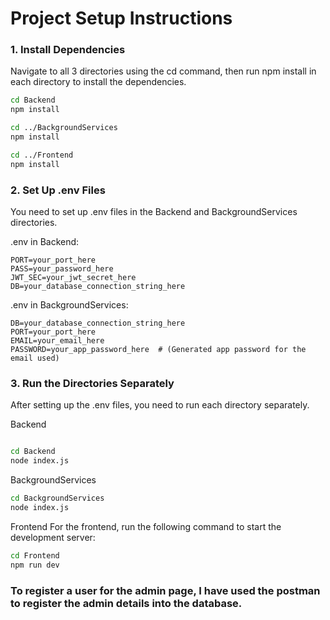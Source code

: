 # Project Setup Instructions
### 1. Install Dependencies
Navigate to all 3 directories using the cd command, then run npm install in each directory to install the dependencies.

```bash
cd Backend
npm install

cd ../BackgroundServices
npm install

cd ../Frontend
npm install

```
### 2. Set Up .env Files
You need to set up .env files in the Backend and BackgroundServices directories.

.env in Backend:
```.env
PORT=your_port_here
PASS=your_password_here
JWT_SEC=your_jwt_secret_here
DB=your_database_connection_string_here
```
.env in BackgroundServices:
```.env
DB=your_database_connection_string_here
PORT=your_port_here
EMAIL=your_email_here
PASSWORD=your_app_password_here  # (Generated app password for the email used)
```
### 3. Run the Directories Separately
After setting up the .env files, you need to run each directory separately.

Backend
```bash

cd Backend
node index.js
```
BackgroundServices
```bash
cd BackgroundServices
node index.js
```
Frontend
For the frontend, run the following command to start the development server:

```bash
cd Frontend
npm run dev
```

### To register a user for the admin page, I have used the postman to register the admin details into the database.
